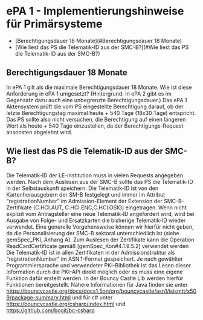 # ePA 1 - Implementierungshinweise für Primärsysteme 
- [Berechtigungsdauer 18 Monate](#Berechtigungsdauer 18 Monate)
- [Wie liest das PS die Telematik-ID aus der SMC-B?](#Wie liest das PS die Telematik-ID aus der SMC-B?)

## Berechtigungsdauer 18 Monate
In ePA 1 gilt als die maximale Berechtigungsdauer 18 Monate. Wie ist diese Anforderung in ePA 1 umgesetzt? (Hintergrund: In ePA 2 gibt es im Gegensatz dazu auch eine unbegrenzte Berechtigungsdauer.) Das ePA 1 Aktensystem prüft die vom PS eingestellte Berechtigung darauf, ob der letzte Berechtigungstag maximal heute + 540 Tage (18x30 Tage) entspricht. Das PS sollte also nicht versuchen, die Berechtigung auf einen längeren Wert als heute + 540 Tage einzustellen, da der Berechtigungs-Request ansonsten abgelehnt wird.  

## Wie liest das PS die Telematik-ID aus der SMC-B?
Die Telematik-ID der LE-Institution muss in vielen Requests angegeben werden. Nach dem Auslesen aus der SMC-B sollte das PS die Telematik-ID in der Selbstauskunft speichern. Die Telematik-ID ist von den Kartenherausgebern der SM-B festgelegt und immer im Attribut “registrationNumber” im Admission-Element der Extension der SMC-B-Zertifikate (C.HCI.AUT, C.HCI.ENC,C.HCI.OSIG) eingetragen. Wenn nicht explizit vom Antragsteller eine neue Telematik-ID angefordert wird, wird bei Ausgabe von Folge- und Ersatzkarten die bisherige Telematik-ID wieder verwendet. Eine generelle Vorgehensweise können wir hierfür nicht geben, da die Personalisierung der SMC-B sektoral unterschiedlich ist (siehe gemSpec_PKI, Anhang A).
Zum Auslesen der Zertifikate kann die Operation ReadCardCertificate gemäß [gemSpec_Kon#4.1.9.5.2] verwendet werden
Die Telematik-ID ist in allen Zertifikaten in der Admissionstruktur als “registrationNumber” im ASN.1-Format gespeichert. Je nach gewählter Programmiersprache und verwendeter PKI-Bibliothek ist das Lesen dieser Information durch die PKI-API direkt möglich oder es muss eine eigene Funktion dafür erstellt werden. In der Bouncy Castle Lib werden hierfür Funktionen bereitgestellt. Nähere Informationen für Java finden sie unter https://bouncycastle.org/docs/docs1.5on/org/bouncycastle/asn1/isismtt/x509/package-summary.html und für c# unter https://bouncycastle.org/csharp/index.html und https://github.com/bcgit/bc-csharp
